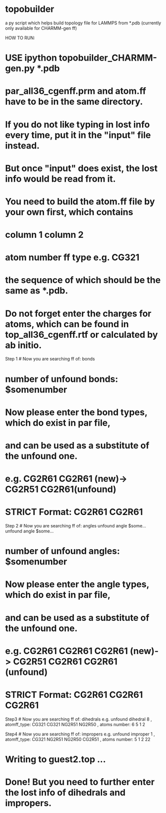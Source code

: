 # topobuilder
a py script which helps build topology file for LAMMPS from *.pdb (currently only available for CHARMM-gen ff)

HOW TO RUN:
# USE ipython topobuilder_CHARMM-gen.py *.pdb
# par_all36_cgenff.prm and atom.ff have to be in the same directory.
# If you do not like typing in lost info every time, put it in the "input" file instead.
# But once "input" does exist, the lost info would be read from it.
# You need to build the atom.ff file by your own first, which contains
#  column 1          column 2
#  atom number       ff type e.g. CG321
# the sequence of which should be the same as *.pdb.
# Do not forget enter the charges for atoms, which can be found in top_all36_cgenff.rtf or calculated by ab initio.

Step 1 # Now you are searching ff of: bonds
# number of unfound bonds: $somenumber
# Now please enter the bond types, which do exist in par file,
# and can be used as a substitute of the unfound one.
# e.g. CG2R61 CG2R61 (new)-> CG2R51 CG2R61(unfound)
# STRICT Format: CG2R61 CG2R61

Step 2  # Now you are searching ff of: angles
unfound angle $some...
unfound angle $some...
# number of unfound angles: $somenumber
# Now please enter the angle types, which do exist in par file,
# and can be used as a substitute of the unfound one.
# e.g. CG2R61 CG2R61 CG2R61 (new)-> CG2R51 CG2R61 CG2R61 (unfound)
# STRICT Format: CG2R61 CG2R61 CG2R61

Step3  # Now you are searching ff of: dihedrals
e.g. unfound dihedral  8 , atomff_type: CG321  CG321  NG2R51 NG2R50  , atoms number: 6 5 1 2

Step4  # Now you are searching ff of: impropers
e.g. unfound improper  1 , atomff_type: CG321  NG2R51 NG2R50 CG2R51  , atoms number: 5 1 2 22
# Writing to guest2.top ... 
# Done! But you need to further enter the lost info of dihedrals and impropers.
